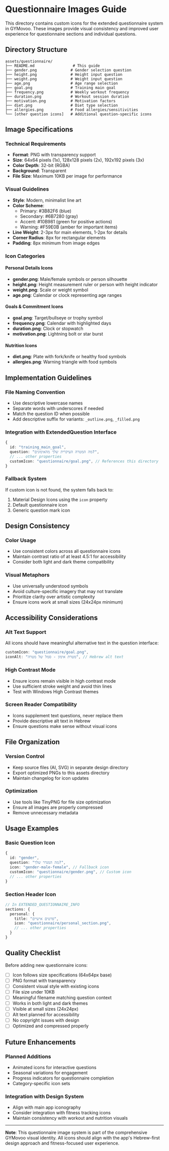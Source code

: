 # Questionnaire Images Guide

This directory contains custom icons for the extended questionnaire system in GYMovoo. These images provide visual consistency and improved user experience for questionnaire sections and individual questions.

## Directory Structure

```
assets/questionnaire/
├── README.md                 # This guide
├── gender.png               # Gender selection question
├── height.png               # Height input question
├── weight.png               # Weight input question
├── age.png                  # Age range selection
├── goal.png                 # Training main goal
├── frequency.png            # Weekly workout frequency
├── duration.png             # Workout session duration
├── motivation.png           # Motivation factors
├── diet.png                 # Diet type selection
├── allergies.png            # Food allergies/sensitivities
└── [other question icons]   # Additional question-specific icons
```

## Image Specifications

### Technical Requirements

- **Format**: PNG with transparency support
- **Size**: 64x64 pixels (1x), 128x128 pixels (2x), 192x192 pixels (3x)
- **Color Depth**: 32-bit (RGBA)
- **Background**: Transparent
- **File Size**: Maximum 10KB per image for performance

### Visual Guidelines

- **Style**: Modern, minimalist line art
- **Color Scheme**:
  - Primary: #3B82F6 (blue)
  - Secondary: #6B7280 (gray)
  - Accent: #10B981 (green for positive actions)
  - Warning: #F59E0B (amber for important items)
- **Line Weight**: 2-3px for main elements, 1-2px for details
- **Corner Radius**: 8px for rectangular elements
- **Padding**: 8px minimum from image edges

### Icon Categories

#### Personal Details Icons

- **gender.png**: Male/female symbols or person silhouette
- **height.png**: Height measurement ruler or person with height indicator
- **weight.png**: Scale or weight symbol
- **age.png**: Calendar or clock representing age ranges

#### Goals & Commitment Icons

- **goal.png**: Target/bullseye or trophy symbol
- **frequency.png**: Calendar with highlighted days
- **duration.png**: Clock or stopwatch
- **motivation.png**: Lightning bolt or star burst

#### Nutrition Icons

- **diet.png**: Plate with fork/knife or healthy food symbols
- **allergies.png**: Warning triangle with food symbols

## Implementation Guidelines

### File Naming Convention

- Use descriptive lowercase names
- Separate words with underscores if needed
- Match the question ID when possible
- Add descriptive suffix for variants: `_outline.png`, `_filled.png`

### Integration with ExtendedQuestion Interface

```typescript
{
  id: "training_main_goal",
  question: "מה המטרה העיקרית שלך מהאימונים?",
  // ... other properties
  customIcon: "questionnaire/goal.png", // References this directory
}
```

### Fallback System

If custom icon is not found, the system falls back to:

1. Material Design Icons using the `icon` property
2. Default questionnaire icon
3. Generic question mark icon

## Design Consistency

### Color Usage

- Use consistent colors across all questionnaire icons
- Maintain contrast ratio of at least 4.5:1 for accessibility
- Consider both light and dark theme compatibility

### Visual Metaphors

- Use universally understood symbols
- Avoid culture-specific imagery that may not translate
- Prioritize clarity over artistic complexity
- Ensure icons work at small sizes (24x24px minimum)

## Accessibility Considerations

### Alt Text Support

All icons should have meaningful alternative text in the question interface:

```typescript
customIcon: "questionnaire/goal.png",
iconAlt: "מטרת אימון - סמל של מטרה", // Hebrew alt text
```

### High Contrast Mode

- Ensure icons remain visible in high contrast mode
- Use sufficient stroke weight and avoid thin lines
- Test with Windows High Contrast themes

### Screen Reader Compatibility

- Icons supplement text questions, never replace them
- Provide descriptive alt text in Hebrew
- Ensure questions make sense without visual icons

## File Organization

### Version Control

- Keep source files (AI, SVG) in separate design directory
- Export optimized PNGs to this assets directory
- Maintain changelog for icon updates

### Optimization

- Use tools like TinyPNG for file size optimization
- Ensure all images are properly compressed
- Remove unnecessary metadata

## Usage Examples

### Basic Question Icon

```typescript
{
  id: "gender",
  question: "מה המגדר שלך?",
  icon: "gender-male-female", // Fallback icon
  customIcon: "questionnaire/gender.png", // Custom icon
  // ... other properties
}
```

### Section Header Icon

```typescript
// In EXTENDED_QUESTIONNAIRE_INFO
sections: {
  personal: {
    title: "פרטים אישיים",
    icon: "questionnaire/personal_section.png",
    // ... other properties
  }
}
```

## Quality Checklist

Before adding new questionnaire icons:

- [ ] Icon follows size specifications (64x64px base)
- [ ] PNG format with transparency
- [ ] Consistent visual style with existing icons
- [ ] File size under 10KB
- [ ] Meaningful filename matching question context
- [ ] Works in both light and dark themes
- [ ] Visible at small sizes (24x24px)
- [ ] Alt text planned for accessibility
- [ ] No copyright issues with design
- [ ] Optimized and compressed properly

## Future Enhancements

### Planned Additions

- Animated icons for interactive questions
- Seasonal variations for engagement
- Progress indicators for questionnaire completion
- Category-specific icon sets

### Integration with Design System

- Align with main app iconography
- Consider integration with fitness tracking icons
- Maintain consistency with workout and nutrition visuals

---

**Note**: This questionnaire image system is part of the comprehensive GYMovoo visual identity. All icons should align with the app's Hebrew-first design approach and fitness-focused user experience.
